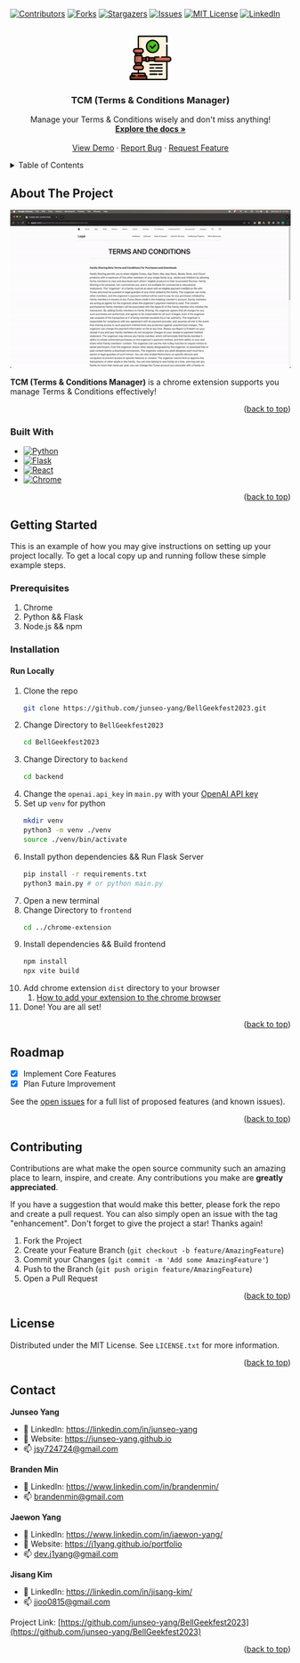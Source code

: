 <a name="readme-top"></a>

<!-- PROJECT SHIELDS -->
[![Contributors][contributors-shield]][contributors-url]
[![Forks][forks-shield]][forks-url]
[![Stargazers][stars-shield]][stars-url]
[![Issues][issues-shield]][issues-url]
[![MIT License][license-shield]][license-url]
[![LinkedIn][linkedin-shield]][linkedin-url]


<!-- PROJECT LOGO -->
<br />
<div align="center">
  <a href="https://github.com/junseo-yang/BellGeekfest2023">
    <img src="chrome-extension/public/original.png" alt="Logo" width="80" height="80">
  </a>

  <h3 align="center">TCM (Terms & Conditions Manager)</h3>

  <p align="center">
    Manage your Terms & Conditions wisely and don't miss anything!
    <br>
    <a href="https://github.com/junseo-yang/BellGeekfest2023"><strong>Explore the docs »</strong></a>
    <br />
    <br />
    <a href="https://github.com/junseo-yang/BellGeekfest2023">View Demo</a>
    ·
    <a href="https://github.com/junseo-yang/BellGeekfest2023/issues">Report Bug</a>
    ·
    <a href="https://github.com/junseo-yang/BellGeekfest2023/issues">Request Feature</a>
  </p>
</div>



<!-- TABLE OF CONTENTS -->
<details>
  <summary>Table of Contents</summary>
  <ol>
    <li>
      <a href="#about-the-project">About The Project</a>
      <ul>
        <li><a href="#built-with">Built With</a></li>
      </ul>
    </li>
    <li>
      <a href="#getting-started">Getting Started</a>
      <ul>
        <li><a href="#prerequisites">Prerequisites</a></li>
        <li><a href="#installation">Installation</a></li>
      </ul>
    </li>
    <li><a href="#Description">Description</a></li>
    <li><a href="#roadmap">Roadmap</a></li>
    <li><a href="#contributing">Contributing</a></li>
    <li><a href="#license">License</a></li>
    <li><a href="#contact">Contact</a></li>
  </ol>
</details>



<!-- ABOUT THE PROJECT -->
## About The Project

[![Demo gif][gif-demo]](https://github.com/junseo-yang/BellGeekfest2023)

**TCM (Terms & Conditions Manager)** is a chrome extension supports you manage Terms & Conditions effectively!

<p align="right">(<a href="#readme-top">back to top</a>)</p>



### Built With

* [![Python][Python]][Python-url]
* [![Flask][Flask]][Flask-url]
* [![React][React]][React-url]
* [![Chrome][Chrome]][Chrome-url]


<p align="right">(<a href="#readme-top">back to top</a>)</p>



<!-- GETTING STARTED -->
## Getting Started

This is an example of how you may give instructions on setting up your project locally.
To get a local copy up and running follow these simple example steps.

### Prerequisites

1. Chrome
2. Python && Flask
3. Node.js && npm

### Installation
#### Run Locally
1. Clone the repo
    ```sh
    git clone https://github.com/junseo-yang/BellGeekfest2023.git
    ```
2. Change Directory to `BellGeekfest2023`
    ```sh
    cd BellGeekfest2023
    ```
3. Change Directory to `backend`
    ```sh
    cd backend
    ```
4. Change the `openai.api_key` in `main.py` with your [OpenAI API key](https://openai.com/blog/openai-api)
5. Set up `venv` for python
    ```sh
    mkdir venv
    python3 -m venv ./venv
    source ./venv/bin/activate
    ``` 
6. Install python dependencies && Run Flask Server
    ```sh
    pip install -r requirements.txt
    python3 main.py # or python main.py
    ```
7. Open a new terminal
8. Change Directory to `frontend`
    ```sh
    cd ../chrome-extension
    ```
9.  Install dependencies && Build frontend
    ```sh
    npm install
    npx vite build
    ```
10. Add chrome extension `dist` directory to your browser
    1. [How to add your extension to the chrome browser](https://support.google.com/chrome/a/answer/2714278?hl=en#:~:text=Go%20to%20chrome%3A%2F%2Fextensions,right%2C%20turn%20on%20Developer%20mode.)
11. Done! You are all set!

<p align="right">(<a href="#readme-top">back to top</a>)</p>


<!-- ROADMAP -->
## Roadmap

- [x] Implement Core Features
- [x] Plan Future Improvement

See the [open issues](https://github.com/junseo-yang/BellGeekfest2023/issues) for a full list of proposed features (and known issues).

<p align="right">(<a href="#readme-top">back to top</a>)</p>



<!-- CONTRIBUTING -->
## Contributing

Contributions are what make the open source community such an amazing place to learn, inspire, and create. Any contributions you make are **greatly appreciated**.

If you have a suggestion that would make this better, please fork the repo and create a pull request. You can also simply open an issue with the tag "enhancement".
Don't forget to give the project a star! Thanks again!

1. Fork the Project
2. Create your Feature Branch (`git checkout -b feature/AmazingFeature`)
3. Commit your Changes (`git commit -m 'Add some AmazingFeature'`)
4. Push to the Branch (`git push origin feature/AmazingFeature`)
5. Open a Pull Request

<p align="right">(<a href="#readme-top">back to top</a>)</p>



<!-- LICENSE -->
## License

Distributed under the MIT License. See `LICENSE.txt` for more information.

<p align="right">(<a href="#readme-top">back to top</a>)</p>



<!-- CONTACT -->
## Contact

**Junseo Yang**
- :briefcase: LinkedIn: https://linkedin.com/in/junseo-yang
- :school_satchel: Website: https://junseo-yang.github.io
- :mailbox: jsy724724@gmail.com

**Branden Min**
- :briefcase: LinkedIn: https://www.linkedin.com/in/brandenmin/
- :mailbox: brandenmin@gmail.com

**Jaewon Yang**
- :briefcase: LinkedIn: https://www.linkedin.com/in/jaewon-yang/
- :school_satchel: Website: https://j1yang.github.io/portfolio
- :mailbox: dev.j1yang@gmail.com

**Jisang Kim**
- :briefcase: LinkedIn: https://linkedin.com/in/jisang-kim/
- :mailbox: jjoo0815@gmail.com

Project Link: [https://github.com/junseo-yang/BellGeekfest2023](https://github.com/junseo-yang/BellGeekfest2023)

<p align="right">(<a href="#readme-top">back to top</a>)</p>


<!-- MARKDOWN LINKS & IMAGES -->
<!-- https://www.markdownguide.org/basic-syntax/#reference-style-links -->
[contributors-shield]: https://img.shields.io/github/contributors/junseo-yang/BellGeekfest2023.svg?style=for-the-badge
[contributors-url]: https://github.com/junseo-yang/BellGeekfest2023/graphs/contributors
[forks-shield]: https://img.shields.io/github/forks/junseo-yang/BellGeekfest2023.svg?style=for-the-badge
[forks-url]: https://github.com/junseo-yang/BellGeekfest2023/network/members
[stars-shield]: https://img.shields.io/github/stars/junseo-yang/BellGeekfest2023.svg?style=for-the-badge
[stars-url]: https://github.com/junseo-yang/BellGeekfest2023/stargazers
[issues-shield]: https://img.shields.io/github/issues/junseo-yang/BellGeekfest2023.svg?style=for-the-badge
[issues-url]: https://github.com/junseo-yang/BellGeekfest2023/issues
[license-shield]: https://img.shields.io/github/license/junseo-yang/BellGeekfest2023.svg?style=for-the-badge
[license-url]: https://github.com/junseo-yang/BellGeekfest2023/blob/main/LICENSE.txt
[linkedin-shield]: https://img.shields.io/badge/-LinkedIn-black.svg?style=for-the-badge&logo=linkedin&colorB=555
[linkedin-url]: https://linkedin.com/in/junseo-yang
[Python]: https://img.shields.io/badge/Python-3776AB?style=for-the-badge&logo=python&logoColor=white
[Python-url]: https://www.python.org/
[Flask]: https://img.shields.io/badge/Flask-000000?style=for-the-badge&logo=flask&logoColor=white
[Flask-url]: https://flask.palletsprojects.com/en/2.3.x/
[React]: https://img.shields.io/badge/React-20232A?style=for-the-badge&logo=react&logoColor=61DAFB
[React-url]: https://react.dev/
[Chrome]: https://img.shields.io/badge/Google_chrome-4285F4?style=for-the-badge&logo=Google-chrome&logoColor=white
[Chrome-url]: https://www.google.com/intl/en_ca/chrome/
[gif-demo]: demo/demo.gif